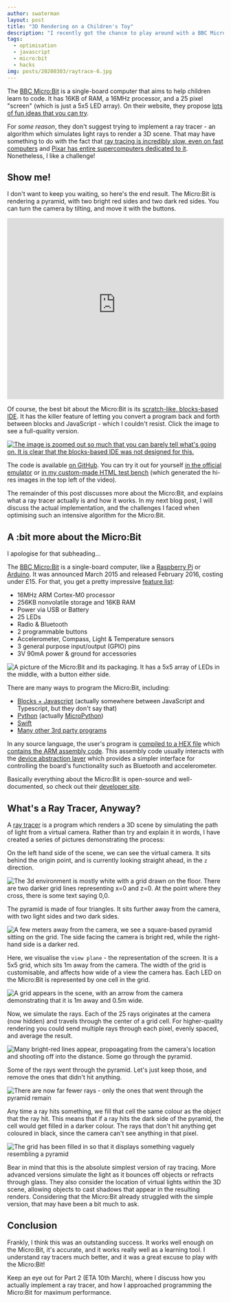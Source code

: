```yaml
---
author: swaterman
layout: post
title: "3D Rendering on a Children's Toy"
description: "I recently got the chance to play around with a BBC Micro:Bit - an educational toy aimed at helping kids learn to program. It's designed to do a lot of things, but 3D rendering isn't one of them."
tags:
  - optimisation
  - javascript
  - micro:bit
  - hacks
img: posts/20200303/raytrace-6.jpg
---
```


The [BBC Micro:Bit](https://microbit.org/) is a single-board computer that aims to help children learn to code.
It has 16KB of RAM, a 16MHz processor, and a 25 pixel "screen" (which is just a 5x5 LED array).
On their website, they propose [lots of fun ideas that you can try](https://makecode.microbit.org/projects).

For *some reason*, they don't suggest trying to implement a ray tracer - an algorithm which simulates light rays to render a 3D scene.
That may have something to do with the fact that [ray tracing is incredibly slow, even on fast computers](https://en.wikipedia.org/wiki/Ray_tracing_(graphics)#Disadvantages) and [Pixar has entire supercomputers dedicated to it](https://sciencebehindpixar.org/pipeline/rendering).
Nonetheless, I like a challenge!

## Show me!

I don't want to keep you waiting, so here's the end result.
The Micro:Bit is rendering a pyramid, with two bright red sides and two dark red sides.
You can turn the camera by tilting, and move it with the buttons.

<iframe width="100%" height="420" src="https://www.youtube-nocookie.com/embed/mtHFzrI7zEE" frameborder="0" webkitAllowFullScreen mozallowfullscreen allowfullscreen></iframe>

Of course, the best bit about the Micro:Bit is its [scratch-like, blocks-based IDE](https://makecode.microbit.org/#editor).
It has the killer feature of letting you convert a program back and forth between blocks and JavaScript - which I couldn't resist.
Click the image to see a full-quality version.

[![The image is zoomed out so much that you can barely tell what's going on. It is clear that the blocks-based IDE was not designed for this.](/assets/img/posts/20200303/blocks.jpg "Click me to see the full resolution")](http://microbit-raytracer.stevenwaterman.uk/blocks.html)

The code is available [on GitHub](https://github.com/stevenwaterman/microbit-raytracer).
You can try it out for yourself [in the official emulator](https://makecode.microbit.org/_dRJ72yCK0V6E) or [in my custom-made HTML test bench](http://microbit-raytracer.stevenwaterman.uk/index.html) (which generated the hi-res images in the top left of the video).

The remainder of this post discusses more about the Micro:Bit, and explains what a ray tracer actually is and how it works.
In my next blog post, I will discuss the actual implementation, and the challenges I faced when optimising such an intensive algorithm for the Micro:Bit.

## A :bit more about the Micro:Bit

I apologise for that subheading...

The [BBC Micro:Bit](https://microbit.org/) is a single-board computer, like a [Raspberry Pi](https://www.raspberrypi.org/) or [Arduino](https://www.arduino.cc/).
It was announced March 2015 and released February 2016, costing under £15.
For that, you get a pretty impressive [feature list](https://microbit.org/guide/features/):

* 16MHz ARM Cortex-M0 processor
* 256KB nonvolatile storage and 16KB RAM
* Power via USB or Battery
* 25 LEDs
* Radio & Bluetooth
* 2 programmable buttons
* Accelerometer, Compass, Light & Temperature sensors
* 3 general purpose input/output (GPIO) pins
* 3V 90mA power & ground for accessories

![A picture of the Micro:Bit and its packaging. It has a 5x5 array of LEDs in the middle, with a button either side.](/assets/img/posts/20200303/microbit.jpg "It's no supercomputer")

There are many ways to program the Micro:Bit, including:

* [Blocks + Javascript](https://makecode.microbit.org/reference) (actually somewhere between JavaScript and Typescript, but they don't say that)
* [Python](https://microbit.org/guide/python/) (actually [MicroPython](https://micropython.org/))
* [Swift](https://microbit.org/guide/mobile/#swift)
* [Many other 3rd party programs](https://microbit.org/code-alternative-editors/)

In any source language, the user's program is [compiled to a HEX file](https://tech.microbit.org/software/hex-format/) which [contains the ARM assembly code](https://tech.microbit.org/software/#high-level-programming-languages).
This assembly code usually interacts with the [device abstraction layer](https://tech.microbit.org/software/runtime-mbed/) which provides a simpler interface for controlling the board's functionality such as Bluetooth and accelerometer.

Basically everything about the Micro:Bit is open-source and well-documented, so check out their [developer site](https://tech.microbit.org/).

## What's a Ray Tracer, Anyway?

A [ray tracer](https://en.wikipedia.org/wiki/Ray_tracing_(graphics)) is a program which renders a 3D scene by simulating the path of light from a virtual camera.
Rather than try and explain it in words, I have created a series of pictures demonstrating the process:

On the left hand side of the scene, we can see the virtual camera.
It sits behind the origin point, and is currently looking straight ahead, in the <code>z</code> direction.

![The 3d environment is mostly white with a grid drawn on the floor. There are two darker grid lines representing x=0 and z=0. At the point where they cross, there is some text saying 0,0.](/assets/img/posts/20200303/raytrace-1.jpg "The camera is a virtual object in the scene and chooses what direction we fire the rays")

The pyramid is made of four triangles.
It sits further away from the camera, with two light sides and two dark sides.

![A few meters away from the camera, we see a square-based pyramid sitting on the grid. The side facing the camera is bright red, while the right-hand side is a darker red.](/assets/img/posts/20200303/swaterman/assets/microbit-raytracer/raytrace-2.jpg "The pyramid is the physical object that we want to render in the scene")

Here, we visualise the <code>view plane</code> - the representation of the screen.
It is a 5x5 grid, which sits 1m away from the camera.
The width of the grid is customisable, and affects how wide of a view the camera has.
Each LED on the Micro:Bit is represented by one cell in the grid.

![A grid appears in the scene, with an arrow from the camera demonstrating that it is 1m away and 0.5m wide.](/assets/img/posts/20200303/raytrace-3.jpg "There are other (better looking) ways to arrange the rays, but this is the fastest to compute")

Now, we simulate the rays.
Each of the 25 rays originates at the camera (now hidden) and travels through the center of a grid cell.
For higher-quality rendering you could send multiple rays through each pixel, evenly spaced, and average the result.

![Many bright-red lines appear, propoagating from the camera's location and shooting off into the distance. Some go through the pyramid.](/assets/img/posts/20200303/raytrace-4.jpg "The rays are infinitely long")

Some of the rays went through the pyramid.
Let's just keep those, and remove the ones that didn't hit anything.

![There are now far fewer rays - only the ones that went through the pyramid remain](/assets/img/posts/20200303/raytrace-5.jpg "Looks painful")

Any time a ray hits something, we fill that cell the same colour as the object that the ray hit.
This means that if a ray hits the dark side of the pyramid, the cell would get filled in a darker colour.
The rays that don't hit anything get coloured in black, since the camera can't see anything in that pixel.

![The grid has been filled in so that it displays something vaguely resembling a pyramid](/assets/img/posts/20200303/raytrace-6.jpg "The Egyptians would be proud")

Bear in mind that this is the absolute simplest version of ray tracing.
More advanced versions simulate the light as it bounces off objects or refracts through glass.
They also consider the location of virtual lights within the 3D scene, allowing objects to cast shadows that appear in the resulting renders.
Considering that the Micro:Bit already struggled with the simple version, that may have been a bit much to ask.

## Conclusion

Frankly, I think this was an outstanding success.
It works well enough on the Micro:Bit, it's accurate, and it works really well as a learning tool.
I understand ray tracers much better, and it was a great excuse to play with the Micro:Bit!

Keep an eye out for Part 2 (ETA 10th March), where I discuss how you actually implement a ray tracer, and how I approached programming the Micro:Bit for maximum performance.
